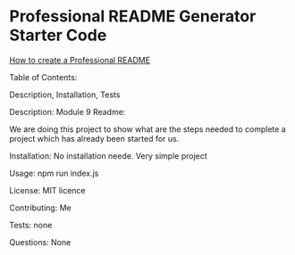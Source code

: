 # Professional README Generator Starter Code

[How to create a Professional README](https://coding-boot-camp.github.io/full-stack/github/professional-readme-guide)

Table of Contents:

Description, Installation, Tests

Description:
Module 9 Readme:

We are doing this project to show what are the steps needed to complete a project which has already been started for us.


Installation:
No installation neede. Very simple project

 Usage:
 npm run index.js

 
 License:
MIT licence 
 
 Contributing:
 Me
 
 Tests:
 none
 
 Questions:
None

